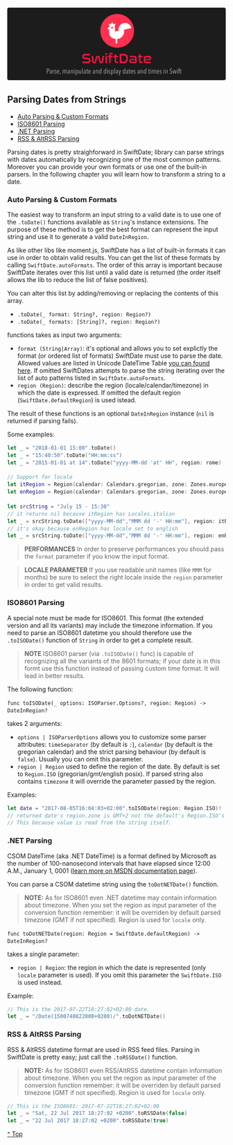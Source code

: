 ![](./SwiftDate.png)

<a name="index"/>

## Parsing Dates from Strings

- [Auto Parsing & Custom Formats](Parsing_Dates.md#autoparsing)
- [ISO8601 Parsing](Parsing_Dates.md#iso8601)
- [.NET Parsing](Parsing_Dates.md#dotnet)
- [RSS & AltRSS Parsing](Parsing_Dates.md#rssaltrss)

Parsing dates is pretty straighforward in SwiftDate; library can parse strings with dates automatically by recognizing one of the most common patterns. Moreover you can provide your own formats or use one of the built-in parsers.
In the following chapter you will learn how to transform a string to a date.

<a name="autoparsing"/>

### Auto Parsing & Custom Formats

The easiest way to transform an input string to a valid date is to use one of the `.toDate()` functions available as `String`'s instance extensions. The purpose of these method is to get the best format can represent the input string and use it to generate a valid `DateInRegion`.

As like other libs like moment.js, SwiftDate has a list of built-in formats it can use in order to obtain valid results.
You can get the list of these formats by calling `SwiftDate.autoFormats`.
The order of this array is important because SwiftDate iterates over this list until a valid date is returned (the order itself allows the lib to reduce the list of false positives).

You can alter this list by adding/removing or replacing the contents of this array.

- `.toDate(_ format: String?, region: Region?)`
- `.toDate(_ formats: [String]?, region: Region?)`

functions takes as input two arguments:

- `format (String|Array)`: it's optional and allows you to set explictly the format (or ordered list of formats) SwiftDate must use to parse the date. Allowed values are listed in Unicode DateTime Table [you can found here](UnicodeTable.md). If omitted SwiftDates attempts to parse the string iterating over the list of auto patterns listed in `SwiftDate.autoFormats`.
- `region (Region)`: describe the region (locale/calendar/timezone) in which the date is expressed. If omitted the default region (`SwiftDate.defaultRegion`) is used istead.

The result of these functions is an optional `DateInRegion` instance (`nil` is returned if parsing fails).

Some examples:

```swift
let _ = "2018-01-01 15:00".toDate()
let _ = "15:40:50".toDate("HH:mm:ss")
let _ = "2015-01-01 at 14".toDate("yyyy-MM-dd 'at' HH", region: rome)

// Support for locale
let itRegion = Region(calendar: Calendars.gregorian, zone: Zones.europeRome, locale: Locales.italian)
let enRegion = Region(calendar: Calendars.gregorian, zone: Zones.europeRome, locale: Locales.english)

let srcString = "July 15 - 15:30"
// it returns nil because itRegion has Locales.italian
let _ = srcString.toDate(["yyyy-MM-dd","MMM dd '-' HH:mm"], region: itRegion)
// it's okay because enRegion has locale set to english
let _ = srcString.toDate(["yyyy-MM-dd","MMM dd '-' HH:mm"], region: enRegion)
```

> **PERFORMANCES** In order to preserve performances you should pass the `format` parameter if you know the input format.

> **LOCALE PARAMETER** If you use readable unit names (like `MMM` for months) be sure to select the right locale inside the `region` parameter in order to get valid results.

<a name="iso8601"/>

### ISO8601 Parsing
A special note must be made for ISO8601. This format (the extended version and all its variants) may include the timezone information.
If you need to parse an ISO8601 datetime you should therefore use the `.toISODate()` function of `String` in order to get a complete result.

> **NOTE** ISO8601 parser (via `.toISODate()` func) is capable of recognizing all the variants of the 8601 formats; if your date is in this formt use this function instead of passing custom time format. It will lead in better results.

The following function:

`func toISODate(_ options: ISOParser.Options?, region: Region) -> DateInRegion?`

takes 2 arguments:

- `options | ISOParserOptions` allows you to customize some parser attributes: `timeSeparator` (by default is `:`), `calendar` (by default is the gregorian calendar) and the strict parsing behaviour (by default is `false`). Usually you can omit this parameter.
- `region | Region` used to define the region of the date. By default is set to `Region.ISO` (gregorian/gmt/english posix). If parsed string also contains `timezone` it will override the parameter passed by the region.

Examples:

```swift
let date = "2017-08-05T16:04:03+02:00".toISODate(region: Region.ISO)!
// returned date's region.zone is GMT+2 not the default's Region.ISO's GMT0.
// This because value is read from the string itself.
```
<a name="dotnet"/>

### .NET Parsing
CSOM DateTime (aka .NET DateTime) is a format defined by Microsoft as the number of 100-nanosecond intervals that have elapsed since 12:00 A.M., January 1, 0001 ([learn more on MSDN documentation page](https://msdn.microsoft.com/en-us/library/dd948679)).

You can parse a CSOM datetime string using the `toDotNETDate()` function.

> **NOTE:** As for ISO8601 even .NET datetime may contain information about timezone. When you set the region as input parameter of the conversion function remember: it will be overriden by default parsed timezone (GMT if not specified). Region is used for `locale` only.

`func toDotNETDate(region: Region = SwiftDate.defaultRegion) -> DateInRegion?`

takes a single parameter:

- `region | Region`: the region in which the date is represented (only `locale` parameter is used). If you omit this parameter the `SwiftDate.ISO` is used instead.

Example:

```swift
// This is the 2017-07-22T18:27:02+02:00 date.
let _ = "/Date(1500740822000+0200)/".toDotNETDate()
```
<a name="rssaltrss"/>

### RSS & AltRSS Parsing
RSS & AltRSS datetime format are used in RSS feed files. Parsing in SwiftDate is pretty easy; just call the `.toRSSDate()` function.

> **NOTE:** As for ISO8601 even RSS/AltRSS datetime contain information about timezone. When you set the region as input parameter of the conversion function remember: it will be overriden by default parsed timezone (GMT if not specified). Region is used for `locale` only.

```swift
// This is the ISO8601: 2017-07-22T18:27:02+02:00
let _ = "Sat, 22 Jul 2017 18:27:02 +0200".toRSSDate(false)
let _ = "22 Jul 2017 18:27:02 +0200".toRSSDate(true)
```			
				
[^ Top](#index)